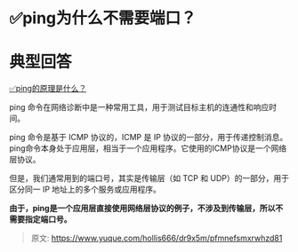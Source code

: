 # ✅ping为什么不需要端口？


# 典型回答

[✅ping的原理是什么？](https://www.yuque.com/hollis666/dr9x5m/ivry7a?view=doc_embed)

ping 命令在网络诊断中是一种常用工具，用于测试目标主机的连通性和响应时间。

ping 命令是基于 ICMP 协议的，ICMP 是 IP 协议的一部分，用于传递控制消息。ping命令本身处于应用层，相当于一个应用程序。它使用的ICMP协议是一个网络层协议。

但是，我们通常用到的端口号，其实是传输层（如 TCP 和 UDP）的一部分，用于区分同一 IP 地址上的多个服务或应用程序。

**由于，ping是一个应用层直接使用网络层协议的例子，不涉及到传输层，所以不需要指定端口号。**


> 原文: <https://www.yuque.com/hollis666/dr9x5m/pfmnefsmxrwhzd81>